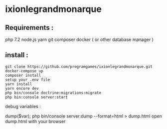 # ixionlegrandmonarque

## Requirements :

php 7.2
node.js
yarn
git
composer
docker ( or other database manager )

## install :
```
git clone https://github.com/programgames/ixionlegrandmonarque.git
docker-compose up
composer install
setup your .env file
yarn install
yarn encore dev
php bin/console doctrine:migrations:migrate
php bin:console server:start
```

debug variables : 

dump($var);
php bin/console server:dump --format=html > dump.html
open dump.html with your browser
